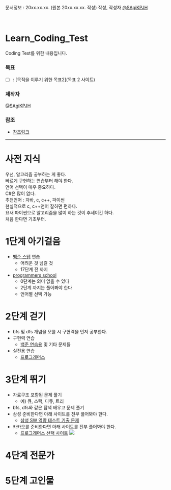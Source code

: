 문서정보 : 20xx.xx.xx. (원본 20xx.xx.xx. 작성) 작성, 작성자 [@SAgiKPJH](https://github.com/SAgiKPJH)

<br>

# Learn_Coding_Test
Coding Test를 위한 내용입니다.

### 목표
- [ ] : [목적을 이루기 위한 목표2](목표 2 사이트)

### 제작자
[@SAgiKPJH](https://github.com/SAgiKPJH)

### 참조

- [참조링크](참조링크)


---

# 사전 지식

우선, 알고리즘 공부하는 게 좋다.  
빠르게 구현하는 연습부터 해야 한다.  
언어 선택이 매우 중요하다.  
C#은 많이 없다.  
추천언어 : 자바, c, c++, 파이썬  
현실적으로 c, c++언어 잘하면 편하다.  
요새 파이썬으로 알고리즘을 많이 하는 것이 추세이긴 하다.  
처음 한다면 기초부터.  


# 1단계 아기걸음

- [백준 스텝](https://www.acmicpc.net/step) 연습
  - 어려운 것 넘길 것
  - 17단계 전 까지
- [programmers school](https://school.programmers.co.kr/learn/challenges?order=recent&page=1)
  - 0단계는 의미 없을 수 있다
  - 2단계 까지는 풀어봐야 한다
  - 언어별 선택 가능


# 2단계 걷기

- bfs 및 dfs 개념을 모를 시 구현력을 먼저 공부한다.
- 구현력 연습
  - [백준 연습용](https://www.acmicpc.net/problem/tags) 및 기타 문제들
- 실전용 연습
  - [프로그래머스](https://school.programmers.co.kr/learn/challenges?order=recent&languages=cpp)


# 3단계 뛰기

- 자료구조 포함된 문제 풀기
  - 예) 큐, 스택, 디큐, 트리
- bfs, dfs와 같은 탐색 배우고 문제 풀기
- 삼성 준비한다면 아래 사이트를 전부 풀어봐야 한다.
  - [삼성 SW 역량 테스트 기출 문제](https://www.acmicpc.net/workbook/view/1152)
- 카카오를 준비한다면 아래 사이트를 전부 풀어봐야 한다.
  - [프로그래머스 선택 사이트](https://school.programmers.co.kr/learn/challenges?order=recent&languages=cpp)
    <img src="https://user-images.githubusercontent.com/66783849/235521685-688e5e42-d355-4104-84c5-0a94e58f5fc4.png"/>

# 4단계 전문가


# 5단계 고인물
